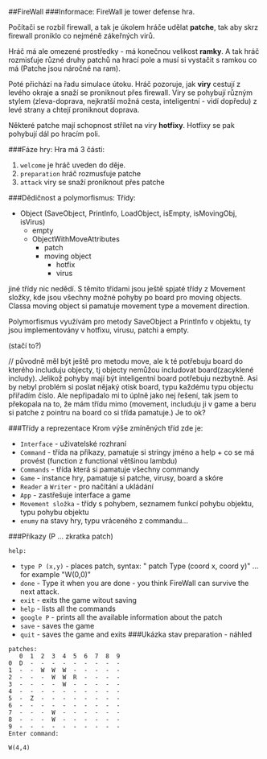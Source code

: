 ##FireWall
###Informace:
 FireWall je tower defense hra. 
 
 Počítači se rozbil firewall, a tak je úkolem hráče udělat **patche**, tak aby skrz firewall proniklo co nejméně zákeřných virů.
 
Hráč má ale omezené prostředky - má konečnou velikost **ramky**. A tak hráč rozmisťuje různé druhy patchů na hrací pole a musí si
vystačit s ramkou co má (Patche jsou náročné na ram).

Poté přichází na řadu simulace útoku. Hráč pozoruje, jak **viry** cestují z levého okraje a snaží se proniknout přes firewall. Viry se
pohybují různým stylem (zleva-doprava, nejkratší možná cesta, inteligentní - vidí dopředu) z levé strany a chtejí proniknout doprava.

Některé patche mají schopnost střílet na viry **hotfixy**. Hotfixy se pak pohybují dál po hracím poli.

###Fáze hry:
Hra má 3 části:
1. `welcome` je hráč uveden do děje.
2. `preparation` hráč rozmusťuje patche
3. `attack` viry se snaží proniknout přes patche

###Dědičnost a polymorfismus:
Třídy:
- Object (SaveObject, PrintInfo, LoadObject, isEmpty, isMovingObj, isVirus)
    - empty
    - ObjectWithMoveAttributes
        - patch
        - moving object
            - hotfix
            - virus
        
    
    
jiné třídy nic nedědí. S těmito třídami jsou ještě spjaté třídy z Movement složky, kde jsou všechny možné
pohyby po board pro moving objects. Classa moving object si pamatuje movement type a movement direction.

Polymorfismus využívám pro metody SaveObject a PrintInfo v objektu, ty jsou implementovány v 
hotfixu, virusu, patchi a empty. 
 
 (stačí to?)
 
 // původně měl být ještě pro metodu move, ale k té
potřebuju board do kterého includuju objecty, tj objecty nemůžou 
includovat board(zacyklené includy).
 Jelikož pohyby mají být inteligentní board potřebuju nezbytně.
Asi by nebyl problém si poslat nějaký otisk board, typu každému typu objectu přiřadím číslo. Ale
nepřipadalo mi to úplně jako nej řešení, tak jsem to překopala na to,
 že mám třídu mimo (movement, includuju ji v game a beru si patche z pointru 
 na board co  si třída pamatuje.) Je to ok? 

###Třídy a reprezentace
 Krom výše zmíněných tříd zde je: 
  - `Interface` - uživatelské rozhraní
  - `Command` - třída na příkazy, pamatuje si stringy jméno a help + co se má provést (function z functional většinou lambdu)
  - `Commands` - třída která si pamatuje všechny commandy
  - `Game` - instance hry, pamatuje si patche, virusy, board a skóre
  - `Reader` a `Writer` - pro načítání a ukládání
  - `App` - zastřešuje interface a game
  - `Movement složka` - třídy s pohybem, seznamem funkcí pohybu objektu, typu pohybu objektu
  - `enumy` na stavy hry, typu vráceného z commandu...
    
###Příkazy
(P ... zkratka patch)

`help:`
- `type P (x,y)` -   places patch, syntax: " patch Type (coord x, coord y)" ... for example "W(0,0)"
- `done`         -   Type it when you are done - you think FireWall can survive the next attack.
- `exit`         -   exits the game witout saving
- `help`         -   lists all the commands
- `google P`     -   prints all the available information about the patch
- `save`         -   saves the game
- `quit`         -   saves the game and exits
###Ukázka 
stav preparation - náhled 
```
patches:
   0  1  2  3  4  5  6  7  8  9
0  D  -  -  -  -  -  -  -  -  -
1  -  -  W  W  W  -  -  -  -  -
2  -  -  -  W  W  R  -  -  -  -
3  -  -  -  -  W  -  -  -  -  -
4  -  -  -  -  -  -  -  -  -  -
5  -  Z  -  -  -  -  -  -  -  -
6  -  -  -  -  -  -  -  -  -  -
7  -  -  -  W  -  -  -  -  -  -
8  -  -  -  W  -  -  -  -  -  -
9  -  -  -  -  -  -  -  -  -  -
Enter command: 

W(4,4)
``` 


 


    




